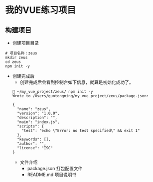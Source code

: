 # 我的VUE练习项目

## 构建项目

- 创建项目目录
```text
# 项目名称：zeus
mkdir zeus
cd zeus
npm init -y
```
- 创建完成后
    - 创建完成后会看到控制台如下信息，就算是初始化成功了。
    ```shell
     ~/my_vue_project/zeus/ npm init -y
    Wrote to /Users/guotongning/my_vue_project/zeus/package.json:
    
    {
      "name": "zeus",
      "version": "1.0.0",
      "description": "",
      "main": "index.js",
      "scripts": {
        "test": "echo \"Error: no test specified\" && exit 1"
      },
      "keywords": [],
      "author": "",
      "license": "ISC"
    }
    ```
    - 文件介绍
        - package.json 打包配置文件
        - README.md 项目说明书
  